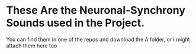 # These Are the Neuronal-Synchrony Sounds used in the Project.
You can find them in one of the repos and download the A folder, or I might attach them here too
